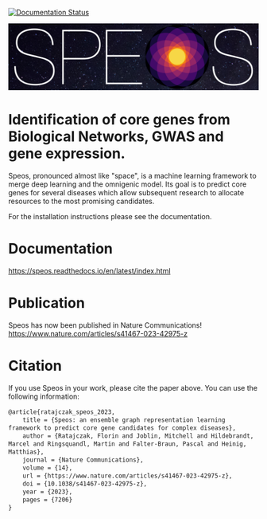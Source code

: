 [![Documentation Status](https://readthedocs.org/projects/speos/badge/?version=latest)](https://speos.readthedocs.io/en/latest/?badge=latest)


![SPEOS Header](img/speos_space_11_1080.png "SPEOS")

# Identification of core genes from Biological Networks, GWAS and gene expression.

Speos, pronounced almost like "space", is a machine learning framework to merge deep learning and the omnigenic model. Its goal is to predict core genes for several diseases which allow subsequent research to allocate resources to the most promising candidates.

For the installation instructions please see the documentation.

# Documentation

https://speos.readthedocs.io/en/latest/index.html

# Publication 

Speos has now been published in Nature Communications!
https://www.nature.com/articles/s41467-023-42975-z

# Citation

If you use Speos in your work, please cite the paper above. You can use the following information:

```
@article{ratajczak_speos_2023,
	title = {Speos: an ensemble graph representation learning framework to predict core gene candidates for complex diseases},
  	author = {Ratajczak, Florin and Joblin, Mitchell and Hildebrandt, Marcel and Ringsquandl, Martin and Falter-Braun, Pascal and Heinig, Matthias},
	journal = {Nature Communications},
	volume = {14},
	url = {https://www.nature.com/articles/s41467-023-42975-z},
	doi = {10.1038/s41467-023-42975-z},
	year = {2023},
	pages = {7206}
}
```
